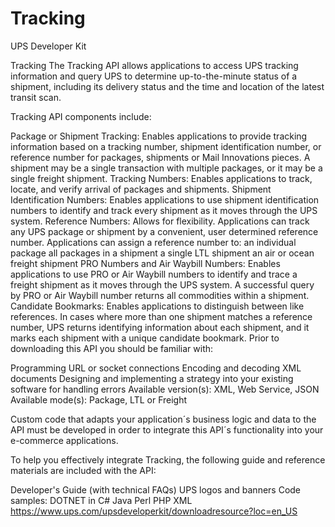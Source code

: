 # Tracking
UPS Developer Kit

Tracking
The Tracking API allows applications to access UPS tracking information and query UPS to determine up-to-the-minute status of a shipment, including its delivery status and the time and location of the latest transit scan.

Tracking API components include:

Package or Shipment Tracking: Enables applications to provide tracking information based on a tracking number, shipment identification number, or reference number for packages, shipments or Mail Innovations pieces. A shipment may be a single transaction with multiple packages, or it may be a single freight shipment.
Tracking Numbers: Enables applications to track, locate, and verify arrival of packages and shipments.
Shipment Identification Numbers: Enables applications to use shipment identification numbers to identify and track every shipment as it moves through the UPS system.
Reference Numbers: Allows for flexibility. Applications can track any UPS package or shipment by a convenient, user determined reference number. Applications can assign a reference number to:
an individual package
all packages in a shipment
a single LTL shipment
an air or ocean freight shipment
PRO Numbers and Air Waybill Numbers: Enables applications to use PRO or Air Waybill numbers to identify and trace a freight shipment as it moves through the UPS system. A successful query by PRO or Air Waybill number returns all commodities within a shipment.
Candidate Bookmarks: Enables applications to distinguish between like references. In cases where more than one shipment matches a reference number, UPS returns identifying information about each shipment, and it marks each shipment with a unique candidate bookmark.
Prior to downloading this API you should be familiar with:

Programming URL or socket connections
Encoding and decoding XML documents
Designing and implementing a strategy into your existing software for handling errors
Available version(s): XML, Web Service, JSON 
Available mode(s): Package, LTL or Freight

Custom code that adapts your application´s business logic and data to the API must be developed in order to integrate this API´s functionality into your e-commerce applications.

To help you effectively integrate Tracking, the following guide and reference materials are included with the API:

Developer's Guide (with technical FAQs)
UPS logos and banners
Code samples:
DOTNET in C#
Java
Perl
PHP
XML
https://www.ups.com/upsdeveloperkit/downloadresource?loc=en_US
